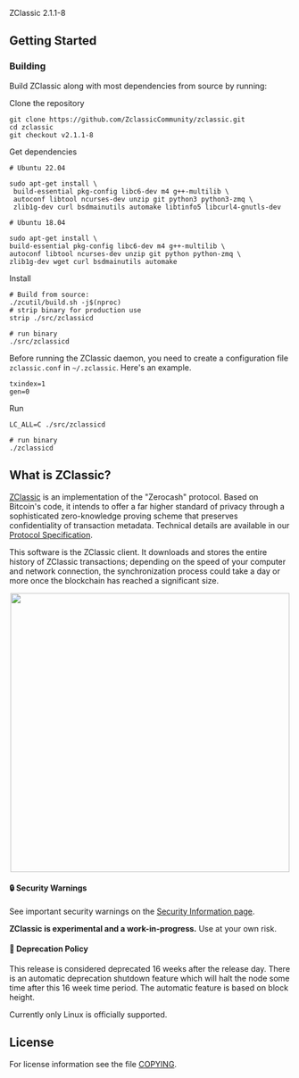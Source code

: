 
ZClassic 2.1.1-8

## Getting Started

### Building

Build ZClassic along with most dependencies from source by running:

Clone the repository

```{r, engine='bash'}
git clone https://github.com/ZclassicCommunity/zclassic.git
cd zclassic
git checkout v2.1.1-8
```

Get dependencies

```{r, engine='bash'}
# Ubuntu 22.04

sudo apt-get install \
 build-essential pkg-config libc6-dev m4 g++-multilib \
 autoconf libtool ncurses-dev unzip git python3 python3-zmq \
 zlib1g-dev curl bsdmainutils automake libtinfo5 libcurl4-gnutls-dev
```

```{r, engine='bash'}
# Ubuntu 18.04

sudo apt-get install \
build-essential pkg-config libc6-dev m4 g++-multilib \
autoconf libtool ncurses-dev unzip git python python-zmq \
zlib1g-dev wget curl bsdmainutils automake
```

Install

```{r, engine='bash'}
# Build from source:
./zcutil/build.sh -j$(nproc)
# strip binary for production use
strip ./src/zclassicd

# run binary
./src/zclassicd
```


Before running the ZClassic daemon, you need to create a configuration file `zclassic.conf` in `~/.zclassic`. Here's an example.

```{r, engine='bash'}
txindex=1
gen=0
```

Run

```{r, engine='bash'}
LC_ALL=C ./src/zclassicd

# run binary
./zclassicd 

```
## What is ZClassic?

[ZClassic](https://zclassic.org/) is an implementation of the "Zerocash" protocol.
Based on Bitcoin's code, it intends to offer a far higher standard of privacy
through a sophisticated zero-knowledge proving scheme that preserves
confidentiality of transaction metadata. Technical details are available
in our [Protocol Specification](https://github.com/zcash/zips/raw/master/protocol/protocol.pdf).

This software is the ZClassic client. It downloads and stores the entire history
of ZClassic transactions; depending on the speed of your computer and network
connection, the synchronization process could take a day or more once the
blockchain has reached a significant size.

<p align="center">
  <img src="doc/imgs/zclassic.png" height="500">
</p>

#### :lock: Security Warnings

See important security warnings on the
[Security Information page](https://z.cash/support/security/).

**ZClassic is experimental and a work-in-progress.** Use at your own risk.

#### :ledger: Deprecation Policy

This release is considered deprecated 16 weeks after the release day. There
is an automatic deprecation shutdown feature which will halt the node some
time after this 16 week time period. The automatic feature is based on block
height.


Currently only Linux is officially supported.

## License

For license information see the file [COPYING](COPYING).
